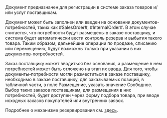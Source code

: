 ﻿Документ предназначен для регистрации в системе заказа товаров и/или услуг поставщикам.

Документ может быть заполнен или введен на основании документов-потребностей, таких как #SalesOrder#, #InternalOrder#. В этом случае считается, что потребности будут размещены в заказе поставщику, и система будет автоматически вести контроль резерва и выбытия такого товара. Таким образом, дальнейшие операции по продаже, списанию или перемещению, будут возможны только при указании в них документов-потребностей.

Заказ поставщику может вводиться без основания, а размещение в нем потребностей может быть отложено на этап их ввода. Для того, чтобы документы-потребности могли разместиться в заказе поставщику, необходимо в заказе поставщику, для заказываемых позиций, в табличной части, в поле Размещение, указать значение Свободное. Выбор таких заказов поставщикам, для размещения в них потребностей, будет доступен через форму подбора товара, при вводе исходных заказов покупателей или внутренних заявок.

Подробнее о механизме резервирования см. [здесь](/warehousing).

